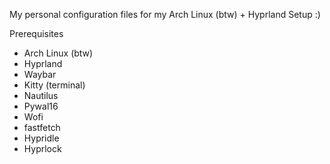 My personal configuration files for my Arch Linux (btw) + Hyprland Setup :)

Prerequisites

- Arch Linux (btw)
- Hyprland
- Waybar
- Kitty (terminal)
- Nautilus
- Pywal16
- Wofi
- fastfetch
- Hypridle
- Hyprlock
